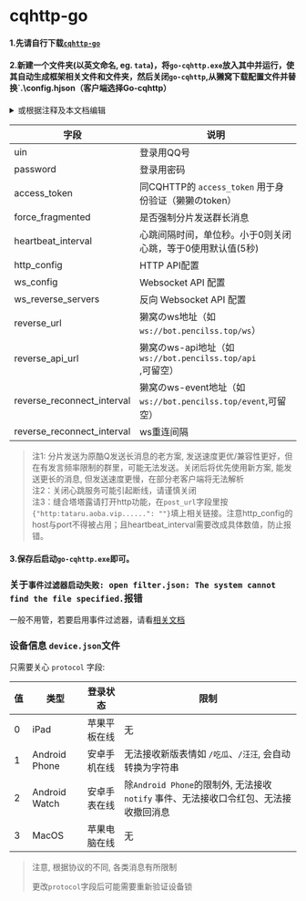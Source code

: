 # cqhttp-go

#### 1.先请自行下载[`cqhttp-go`](https://github.com/Mrs4s/go-cqhttp/releases)

#### 2.新建一个文件夹(以英文命名, eg. `tata`)，将`go-cqhttp.exe`放入其中并运行，使其自动生成框架相关文件和文件夹，然后关闭`go-cqhttp`,从獭窝下载配置文件并替换`.\config.hjson（客户端选择Go-cqhttp）

<details><summary>或根据注释及本文档编辑</summary>

```json
{
	"uin": 0,
	"password": "",
	"encrypt_password": false,
	"password_encrypted": "",
	"enable_db": true,
	"access_token": "",
	"relogin": {
		"enabled": true,
		"relogin_delay": 3,
		"max_relogin_times": 0
	},
	"_rate_limit": {
		"enabled": false,
		"frequency": 1,
		"bucket_size": 1
	},
	"ignore_invalid_cqcode": false,
	"force_fragmented": false,
	"heartbeat_interval": 0,
	"http_config": {
		"enabled": false,
		"host": "0.0.0.0",
		"port": 3500,
		"timeout": 0,
		"post_urls": {}
	},
	"ws_config": {
		"enabled": false,
		"host": "0.0.0.0",
		"port": 6700
	},
	"ws_reverse_servers": [
		{
			"enabled": true,
			"reverse_url": "ws://xn--v9x.net/ws",
			"reverse_api_url": "ws://xn--v9x.net/api",
			"reverse_event_url": "ws://xn--v9x.net/event",
			"reverse_reconnect_interval": 3000
		}
	],
	"post_message_format": "string",
	"use_sso_address": false,
	"debug": false,
	"log_level": "",
	"web_ui": {
		"enabled": true,
		"host": "127.0.0.1",
		"web_ui_port": 9999,
		"web_input": false
	}
}
```

</details>

| 字段                            | 说明                                                        |
| --------------------------  | ----------------------------------------------------------- |
| uin                             | 登录用QQ号                                                  |
| password                        | 登录用密码                                                  |
| access_token                    | 同CQHTTP的 `access_token`  用于身份验证（獭獭のtoken）      |
| force_fragmented                 | 是否强制分片发送群长消息                                    |
| heartbeat_interval               | 心跳间隔时间，单位秒。小于0则关闭心跳，等于0使用默认值(5秒) |
| http_config                      | HTTP API配置                                                |
| ws_config                      | Websocket API 配置                                          |
| ws_reverse_servers              | 反向 Websocket API 配置                                     |
| reverse_url                      | 獭窝のws地址（如`ws://bot.pencilss.top/ws`）                 |
| reverse_api_url                | 獭窝のws-api地址（如`ws://bot.pencilss.top/api`,可留空）    |
| reverse_reconnect_interval      | 獭窝のws-event地址（如`ws://bot.pencilss.top/event`,可留空） |
| reverse_reconnect_interval |       ws重连间隔                                |


>注1: 分片发送为原酷Q发送长消息的老方案, 发送速度更优/兼容性更好，但在有发言频率限制的群里，可能无法发送。关闭后将优先使用新方案, 能发送更长的消息, 但发送速度更慢，在部分老客户端将无法解析   
>注2：关闭心跳服务可能引起断线，请谨慎关闭    
>注3：缝合塔塔露请打开http功能，在`post_url`字段里按`{"http:tataru.aoba.vip......": ""}`填上相关链接。注意http_config的host与port不得被占用；且heartbeat_interval需要改成具体数值，防止报错。



#### 3.保存后启动`go-cqhttp.exe`即可。  





### 关于`事件过滤器启动失败: open filter.json: The system cannot find the file specified.`报错

一般不用管，若要启用事件过滤器，请看[相关文档](https://github.com/Mrs4s/go-cqhttp/blob/a417ff08818650cc101e612d82c61d58eef88713/docs/EventFilter.md)





### 设备信息 `device.json`文件

只需要关心 `protocol` 字段: 

| 值   | 类型  | 登录状态 | 限制                                           |
| ---- | --------|----- | ---------------------------------------------- |
| 0   | iPad          | 苹果平板在线 | 无 |
| 1    | Android Phone| 安卓手机在线 | 无法接收新版表情如 `/吃瓜`、`/汪汪`, 会自动转换为字符串          |
| 2 | Android Watch | 安卓手表在线 | 除`Android Phone`的限制外, 无法接收 `notify` 事件、无法接收口令红包、无法接收撤回消息 |
| 3 | MacOS | 苹果电脑在线 | 无 |


> 注意, 根据协议的不同, 各类消息有所限制
>
> 更改`protocol`字段后可能需要重新验证设备锁
